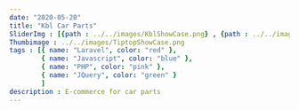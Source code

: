 ```yaml
---
date: "2020-05-20"
title: "Kbl Car Parts"
SliderImg : [{path : ../../images/KblShowCase.png} , {path : ../../images/KblShowCase.png},{path : ../../images/KblShowCase.png}]
Thumbimage : ../../images/TiptopShowCase.png
tags : [{ name: "Laravel", color: "red" },
        { name: "Javascript", color: "blue" },
        { name: "PHP", color: "pink" },
        { name: "JQuery", color: "green" }
        ]
description : E-commerce for car parts
---
```


